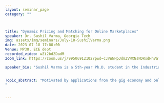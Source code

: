 ```yaml
---
layout: seminar_page
category: ""



title: "Dynamic Pricing and Matching for Online Marketplaces"  
speaker: Dr. Sushil Varma, Georgia Tech
img: assets/img/seminars/July-18-SushilVarma.png
date: 2023-07-18 17:00:00 
Venue: MP30, ECE dept
recorded_video: wZi2bdZDadM
zoom_link: https://zoom.us/j/99506912102?pwd=c3VWNHpJdmZVWXNsNDRxdHhVaTBuZz09

speaker_bio: "Sushil Varma is a 5th-year Ph.D. student in the Industrial and Systems Engineering department at Georgia Tech, advised by Prof. Siva Theja Maguluri. His research interests include queueing theory, game theory, and revenue management with applications in online marketplaces like ride-hailing, load balancing, and stochastic processing/matching networks. Sushil has won the Stephen. S. Lavenberg Best Student Paper Award in IFIP Performance 2021."


Topic_abstract: "Motivated by applications from the gig economy and online marketplaces, we study a bipartite matching network under joint pricing and matching controls. The objective is to maximize the long-run average profit and minimize the delay for the system. In the first part of the talk, we propose a two-price policy and max-weight matching policy and show that it exhibits a η1/3 optimality rate when all the arrival rates are scaled by η. We also demonstrate the advantage of max-weight matching with respect to the number of server and customer types by proving and exploiting state space collapse. In the second part of the talk, we consider the special case of single customer and server type. The focus is on obtaining the entire distribution of the queue length in heavy traffic. A key observation is that, unlike a classical queue, the limiting distribution of a matching queue exhibits a phase transition. These results are established by generalizing the characteristic function method.
"


---
```



